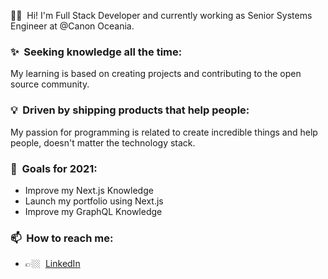 
🖖🏼 &nbsp;Hi! I'm Full Stack Developer and currently working as Senior Systems Engineer at @Canon Oceania. 

### ✨&nbsp; Seeking knowledge all the time:
My learning is based on creating projects and contributing to the open source community.

### 💡&nbsp; Driven by shipping products that help people:  
My passion for programming is related to create incredible things and help people, doesn't matter the technology stack.

### 🔭&nbsp; Goals for 2021:
- Improve my Next.js Knowledge
- Launch my portfolio using Next.js
- Improve my GraphQL Knowledge

### 📫&nbsp; How to reach me:
- 👉🏼&nbsp; [LinkedIn](https://www.linkedin.com/in/john-freitas-368449191/)
